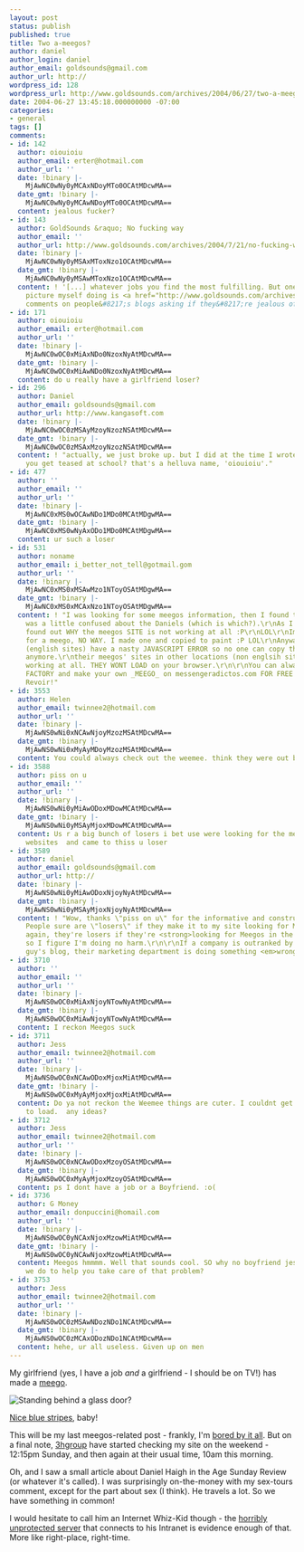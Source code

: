 ```yaml
---
layout: post
status: publish
published: true
title: Two a-meegos?
author: daniel
author_login: daniel
author_email: goldsounds@gmail.com
author_url: http://
wordpress_id: 128
wordpress_url: http://www.goldsounds.com/archives/2004/06/27/two-a-meegos/
date: 2004-06-27 13:45:18.000000000 -07:00
categories:
- general
tags: []
comments:
- id: 142
  author: oiouioiu
  author_email: erter@hotmail.com
  author_url: ''
  date: !binary |-
    MjAwNC0wNy0yMCAxNDoyMTo0OCAtMDcwMA==
  date_gmt: !binary |-
    MjAwNC0wNy0yMCAwNDoyMTo0OCAtMDcwMA==
  content: jealous fucker?
- id: 143
  author: GoldSounds &raquo; No fucking way
  author_email: ''
  author_url: http://www.goldsounds.com/archives/2004/7/21/no-fucking-way/
  date: !binary |-
    MjAwNC0wNy0yMSAxMToxNzo1OCAtMDcwMA==
  date_gmt: !binary |-
    MjAwNC0wNy0yMSAwMToxNzo1OCAtMDcwMA==
  content: ! '[...] whatever jobs you find the most fulfilling. But one thing I never
    picture myself doing is <a href="http://www.goldsounds.com/archives/2004/6/27/two-a-meegos/#comment-142">posting
    comments on people&#8217;s blogs asking if they&#8217;re jealous of my [...]'
- id: 171
  author: oiouioiu
  author_email: erter@hotmail.com
  author_url: ''
  date: !binary |-
    MjAwNC0wOC0xMiAxNDo0NzoxNyAtMDcwMA==
  date_gmt: !binary |-
    MjAwNC0wOC0xMiAwNDo0NzoxNyAtMDcwMA==
  content: do u really have a girlfriend loser?
- id: 296
  author: Daniel
  author_email: goldsounds@gmail.com
  author_url: http://www.kangasoft.com
  date: !binary |-
    MjAwNC0wOC0zMSAyMzoyNzozNSAtMDcwMA==
  date_gmt: !binary |-
    MjAwNC0wOC0zMSAxMzoyNzozNSAtMDcwMA==
  content: ! "actually, we just broke up. but I did at the time I wrote this!\r\n\r\ndid
    you get teased at school? that's a helluva name, 'oiouioiu'."
- id: 477
  author: ''
  author_email: ''
  author_url: ''
  date: !binary |-
    MjAwNC0xMS0wOCAwNDo1MDo0MCAtMDgwMA==
  date_gmt: !binary |-
    MjAwNC0xMS0wNyAxODo1MDo0MCAtMDgwMA==
  content: ur such a loser
- id: 531
  author: noname
  author_email: i_better_not_tell@gotmail.gom
  author_url: ''
  date: !binary |-
    MjAwNC0xMS0xMSAwMzo1NToyOSAtMDgwMA==
  date_gmt: !binary |-
    MjAwNC0xMS0xMCAxNzo1NToyOSAtMDgwMA==
  content: ! "I was looking for some meegos information, then I found this site.\r\nI
    was a little confused about the Daniels (which is which?).\r\nAs I kept reading,
    found out WHY the meegos SITE is not working at all :P\r\nLOL\r\nIm not paying
    for a meego, NO WAY. I made one and copied to paint :P LOL\r\nAnyway their site
    (english sites) have a nasty JAVASCRIPT ERROR so no one can copy their meego PREVIEWS
    anymore.\r\ntheir meegos' sites in other locations (non englsih sites) are not
    working at all. THEY WONT LOAD on your browser.\r\n\r\nYou can always go to AVATAR
    FACTORY and make your own _MEEGO_ on messengeradictos.com FOR FREE \r\n\r\nAu
    Revoir!"
- id: 3553
  author: Helen
  author_email: twinnee2@hotmail.com
  author_url: ''
  date: !binary |-
    MjAwNS0wNi0xNCAwNjoyMzozMSAtMDcwMA==
  date_gmt: !binary |-
    MjAwNS0wNi0xMyAyMDoyMzozMSAtMDcwMA==
  content: You could always check out the weemee. think they were out before the meegoes.
- id: 3588
  author: piss on u
  author_email: ''
  author_url: ''
  date: !binary |-
    MjAwNS0wNi0yMiAwODoxMDowMCAtMDcwMA==
  date_gmt: !binary |-
    MjAwNS0wNi0yMSAyMjoxMDowMCAtMDcwMA==
  content: Us r a big bunch of losers i bet use were looking for the meegos dolls
    websites  and came to thiss u loser
- id: 3589
  author: daniel
  author_email: goldsounds@gmail.com
  author_url: http://
  date: !binary |-
    MjAwNS0wNi0yMiAwODoxNjoyNyAtMDcwMA==
  date_gmt: !binary |-
    MjAwNS0wNi0yMSAyMjoxNjoyNyAtMDcwMA==
  content: ! "Wow, thanks \"piss on u\" for the informative and constructive criticism.
    People sure are \"losers\" if they make it to my site looking for Meegos - then
    again, they're losers if they're <strong>looking for Meegos in the first place</strong>,
    so I figure I'm doing no harm.\r\n\r\nIf a company is outranked by some obscure
    guy's blog, their marketing department is doing something <em>wrong</em>."
- id: 3710
  author: ''
  author_email: ''
  author_url: ''
  date: !binary |-
    MjAwNS0wOC0xMiAxNjoyNTowNyAtMDcwMA==
  date_gmt: !binary |-
    MjAwNS0wOC0xMiAwNjoyNTowNyAtMDcwMA==
  content: I reckon Meegos suck
- id: 3711
  author: Jess
  author_email: twinnee2@hotmail.com
  author_url: ''
  date: !binary |-
    MjAwNS0wOC0xNCAwODoxMjoxMiAtMDcwMA==
  date_gmt: !binary |-
    MjAwNS0wOC0xMyAyMjoxMjoxMiAtMDcwMA==
  content: Do ya not reckon the Weemee things are cuter. I couldnt get the meego thing
    to load.  any ideas?
- id: 3712
  author: Jess
  author_email: twinnee2@hotmail.com
  author_url: ''
  date: !binary |-
    MjAwNS0wOC0xNCAwODoxMzoyOSAtMDcwMA==
  date_gmt: !binary |-
    MjAwNS0wOC0xMyAyMjoxMzoyOSAtMDcwMA==
  content: ps I dont have a job or a Boyfriend. :o(
- id: 3736
  author: G Money
  author_email: donpuccini@homail.com
  author_url: ''
  date: !binary |-
    MjAwNS0wOC0yNCAxNjoxMzowMiAtMDcwMA==
  date_gmt: !binary |-
    MjAwNS0wOC0yNCAwNjoxMzowMiAtMDcwMA==
  content: Meegos hmmmm. Well that sounds cool. SO why no boyfriend jess? What could
    we do to help you take care of that problem?
- id: 3753
  author: Jess
  author_email: twinnee2@hotmail.com
  author_url: ''
  date: !binary |-
    MjAwNS0wOC0zMSAwNDozNDo1NCAtMDcwMA==
  date_gmt: !binary |-
    MjAwNS0wOC0zMCAxODozNDo1NCAtMDcwMA==
  content: hehe, ur all useless. Given up on men
---
```

My girlfriend (yes, I have a job <em>and</em> a girlfriend - I should be on TV!) has made a <a href="http://www.meegos.com">meego</a>.

<img src="http://www.goldsounds.com/images/meego_01.png" alt="Standing behind a glass door?" />

<a href="http://www.goldsounds.com/archives/2004/6/4/meegos-are-cool/">Nice blue stripes</a>, baby!

This will be my last meegos-related post - frankly, I'm <a href="http://www.goldsounds.com/archives/2004/6/4/meegos-are-cool/">bored by it all</a>. But on a final note, <a href="http://www.3hgroup.com">3hgroup</a> have started checking my site on the weekend - 12:15pm Sunday, and then again at their usual time, 10am this morning.

Oh, and I saw a small article about Daniel Haigh in the Age Sunday Review (or whatever it's called). I was surprisingly on-the-money with my sex-tours comment, except for the part about sex (I think). He travels a lot. So we have something in common!

I would hesitate to call him an Internet Whiz-Kid though - the <a href="http://www.goldsounds.com/archives/2004/6/23/sorry-i-was-pretty-far-off-the-mark/">horribly unprotected server</a> that connects to his Intranet is evidence enough of that. More like right-place, right-time.

